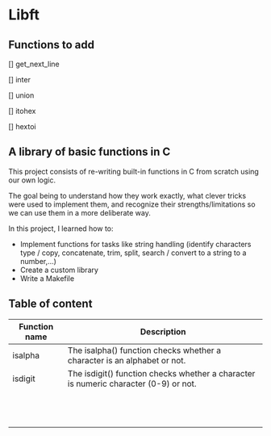 # Libft
## Functions to add
[] get_next_line

[] inter

[] union

[] itohex

[] hextoi

## A library of basic functions in C

This project consists of re-writing built-in functions in C from scratch using our own logic.

The goal being to understand how they work exactly, what clever tricks were used to implement them, and recognize their strengths/limitations so we can use them in a more deliberate way.

In this project, I learned how to:
- Implement functions for tasks like string handling (identify characters type / copy, concatenate, trim, split, search / convert to a string to a number,...) 
- Create a custom library
- Write a Makefile 

## Table of content
| Function name | Description |
|---|---|
| isalpha  | The isalpha() function checks whether a character is an alphabet or not.  |
|  isdigit | The isdigit() function checks whether a character is numeric character (0-9) or not.  |
|   |   |
|   |   |
|   |   |
|   |   |
|   |   |
|   |   |
|   |   |
|   |   |
|   |   |
|   |   |
|   |   |
|   |   |


